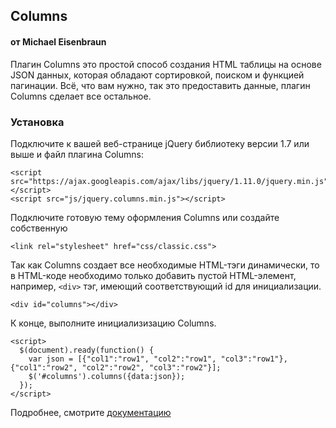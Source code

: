 ## Columns
#### от Michael Eisenbraun

Плагин Columns это простой способ создания HTML таблицы на основе JSON данных, которая обладают сортировкой, поиском и функцией пагинации. Всё, что вам нужно, так это предоставить данные, плагин Columns сделает все остальное.

### Установка

Подключите к вашей веб-странице jQuery библиотеку версии 1.7 или выше и файл плагина Columns: 

```
<script src="https://ajax.googleapis.com/ajax/libs/jquery/1.11.0/jquery.min.js"></script>
<script src="js/jquery.columns.min.js"></script>
```

Подключите готовую тему оформления Columns или создайте собственную

```
<link rel="stylesheet" href="css/classic.css">
```

Так как Columns создает все необходимые HTML-тэги динамически, то в HTML-коде необходимо только добавить пустой HTML-элемент, например,  `<div>` тэг, имеющий соответствующий id для инициализации.

```
<div id="columns"></div>
```

К конце, выполните инициализизацию Columns.

```
<script>
  $(document).ready(function() {
    var json = [{"col1":"row1", "col2":"row1", "col3":"row1"}, {"col1":"row2", "col2":"row2", "col3":"row2"}]; 
    $('#columns').columns({data:json});
  });
</script>
```

Подробнее, смотрите [документацию](http://eisenbraun.github.io/columns)

